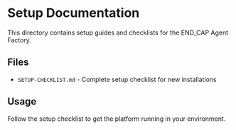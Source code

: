 # Setup Documentation

This directory contains setup guides and checklists for the END_CAP Agent Factory.

## Files

- `SETUP-CHECKLIST.md` - Complete setup checklist for new installations

## Usage

Follow the setup checklist to get the platform running in your environment.
